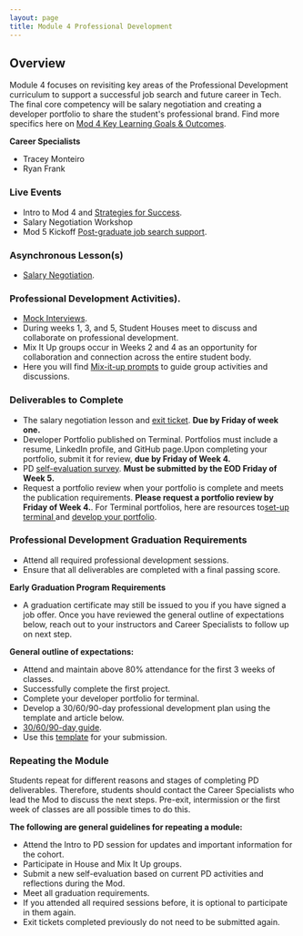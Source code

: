 ```yaml
---
layout: page
title: Module 4 Professional Development
---
```


## Overview
Module 4 focuses on revisiting key areas of the  Professional Development curriculum to support a successful job search and future career in Tech. The final core competency will be salary negotiation and creating a developer portfolio to share the student's professional brand. Find more specifics here on [Mod 4 Key Learning Goals & Outcomes](/module_four/mod4_learning_goals).

**Career Specialists**
*  Tracey Monteiro
*  Ryan Frank

### Live Events
* Intro to Mod 4 and [Strategies for Success](https://careerdev.turing.edu/module_four/week1_kickoff). 
* Salary Negotiation Workshop
* Mod 5 Kickoff [Post-graduate job search support](/module-5/index). 

### Asynchronous Lesson(s)
* [Salary Negotiation](https://careerdev.turing.edu/module_four/negotiations).

### Professional Development Activities).
* [Mock Interviews](/module_four/mod4_mock_interviews). 
* During weeks 1, 3, and 5, Student Houses meet to discuss and collaborate on professional development.
* Mix It Up groups occur in Weeks 2 and 4 as an opportunity for collaboration and connection across the entire student body.
* Here you will find [Mix-it-up prompts](/mixed_groups/index) to guide group activities and discussions.
  
### Deliverables to Complete 
* The salary negotiation lesson and [exit ticket](https://docs.google.com/forms/d/e/1FAIpQLSdchKq_CTcnTMHp1QcWRmXCoIgHEs6F5zvaWWkAE2ZiLAMJSg/viewform). **Due by Friday of week one.**
* Developer Portfolio published on Terminal. Portfolios must include a resume, LinkedIn profile, and GitHub page.Upon completing your portfolio, submit it for review, **due by Friday of Week 4.**
* PD [self-evaluation survey](https://airtable.com/shrsS9pDedt4Jvnkd). **Must be submitted by the EOD Friday of Week 5.**
* Request a portfolio review when your portfolio is complete and meets the publication requirements. **Please request a portfolio review by Friday of Week 4.**. For Terminal portfolios, here are resources to[set-up terminal ](https://careerdev.turing.edu/resources/terminal_directions) and [develop your portfolio](https://careerdev.turing.edu/module_three/mod3_week1).

### Professional Development Graduation Requirements
  * Attend all required professional development sessions.
  * Ensure that all deliverables are completed with a final passing score.
  
 **Early Graduation Program Requirements**
  * A graduation certificate may still be issued to you if you have signed a job offer. Once you have reviewed the general outline of expectations below, reach out to your instructors and Career Specialists to follow up on next step.
  
 **General outline of expectations:**  
  * Attend and maintain above 80% attendance for the first 3 weeks of classes.
  * Successfully complete the first project.
  * Complete your developer portfolio for terminal.
  * Develop a 30/60/90-day professional development plan using the template and article below.
  * [30/60/90-day guide](https://www.themuse.com/advice/30-60-90-day-plan-instructions-template-example).
  * Use this [template](https://docs.google.com/document/d/1Ak0aP-b8D99cD_uYNaw4Ojo7A8HaJnaTso_U1ooTCfo/edit#) for your submission.

### Repeating the Module
Students repeat for different reasons and stages of completing PD deliverables. Therefore, students should contact the Career Specialists who lead the Mod to discuss the next steps. Pre-exit, intermission or the first week of classes are all possible times to do this. 

**The following are general guidelines for repeating a module:**
   * Attend the Intro to PD session for updates and important information for the cohort. 
   * Participate in House and Mix It Up groups.
   * Submit a new self-evaluation based on current PD activities and reflections during the Mod.
   * Meet all graduation requirements.
   * If you attended all required sessions before, it is optional to participate in them again. 
   * Exit tickets completed previously do not need to be submitted again.
